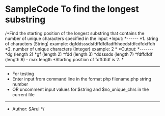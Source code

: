 SampleCode To find the longest substring
==========
/*Find the starting position of the longest substring that contains the number of unique characters specified in the input
 *Input:
 *------
 *1. string of characters (String) example:  dgfddsssdsfdffdfdfadfhheedsfdfcdfdxffdh
 *2. number of unique characters (Integer) example: 2
 *
 *Output:
 *-------
 *dg (length 2)
 *gf (length 2)
 *fdd (length 3)
 *ddsssds (length 7)
 *fdffdfdf (length 8) - max length
 *Starting position of fdffdfdf is 2.
 *
 ****************************************************************************
 * For testing
 * Enter input from command line in the format php filename.php string number
 * OR uncomment input values for $string and $no_unique_chrs in the current file
 ****************************************************************************
 * Author: SArul
 */

